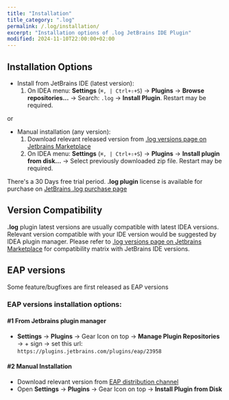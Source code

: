 ```yaml
---
title: "Installation"
title_category: ".log"
permalink: /.log/installation/
excerpt: "Installation options of .log JetBrains IDE Plugin"
modified: 2024-11-10T22:00:00+02:00
---
```


## Installation Options

- Install from JetBrains IDE (latest version):
  1. On IDEA menu: **Settings** (`⌘, | Ctrl+⇧+S`) → **Plugins** → **Browse repositories...** → Search: `.log` → **Install Plugin**. Restart may be required.

or
- Manual installation (any version):
  1. Download relevant released version from [.log versions page on Jetbrains Marketplace](https://plugins.jetbrains.com/plugin/23958--log/versions)
  2. On IDEA menu: **Settings** (`⌘, | Ctrl+⇧+S`) → **Plugins** → **Install plugin from disk...** → Select previously downloaded zip file. Restart may be required.


There's a 30 Days free trial period. **.log plugin** license is available for purchase on [JetBrains .log purchase page](https://master.demo.marketplace.intellij.net/plugin/23958--log/pricing)

## Version Compatibility

**.log** plugin latest versions are usually compatible with latest IDEA versions.
Relevant version compatible with your IDE version would be suggested by IDEA plugin manager.
Please refer to [.log versions page on Jetbrains Marketplace](https://plugins.jetbrains.com/plugin/23958--log/versions) for compatibility matrix with JetBrains IDE versions.

## EAP versions

Some feature/bugfixes are first released as EAP versions 

### EAP versions installation options:

#### #1 From Jetbrains plugin manager
- **Settings** → **Plugins** → Gear Icon on top → **Manage Plugin Repositories** → + sign → set this url: `https://plugins.jetbrains.com/plugins/eap/23958`

#### #2 Manual Installation
- Download relevant version from [EAP distribution channel](https://plugins.jetbrains.com/plugin/23958--log/versions/eap) 
- Open **Settings** → **Plugins** → Gear Icon on top → **Install Plugin from Disk**
